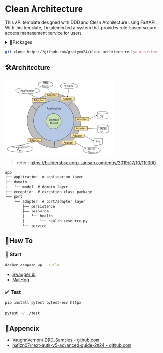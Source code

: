 # Clean Architecture
This API template designed with DDD and Clean Architecture using FastAPI. 
With this template, I implemented a system that provides role-based secure access management service for users.

<details><summary>📁Packages</summary>

 - [fastapi](https://pypi.org/project/fastapi/)
 - [pytest](https://pypi.org/project/pytest/)
 - [SQLAlchemy](https://pypi.org/project/SQLAlchemy/)

</details>

```bash
git clone https://github.com/gtaiyou24/clean-architecture [your-system-name]
```

## 🛠️Architecture

<img src="./doc/clean-architecture.png" height="250" alt="Clean Architecture">

> refer : https://buildersbox.corp-sansan.com/entry/2019/07/10/110000


```
app
├── application  # application layer
├── domain
│   └── model  # domain layer
├── exception  # exception class package
└── port
    └── adapter  # port/adapter layer
        ├── persistence
        ├── resource
        │   └── health
        │       └── health_resource.py
        └── service
```

## 📖How To
### 🏃 Start
```bash
docker-compose up --build
```
 - [Swagger UI](http://localhost:8000/docs)
 - [MailHog](http://0.0.0.0:8025/)

### ✅ Test

```bash
pip install pytest pytest-env httpx

pytest -v ./test
```

## 🔗Appendix

 - [VaughnVernon/IDDD_Samples - github.com](https://github.com/VaughnVernon/IDDD_Samples)
 - [hafizn07/next-auth-v5-advanced-guide-2024 - github.com](https://github.com/hafizn07/next-auth-v5-advanced-guide-2024)
